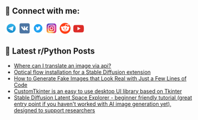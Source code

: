 ## 🔎 Connect with me:
[<img src="https://github.com/bullbesh/bullbesh/blob/main/images/Telegram.png" width="32" height="32" />](https://t.me/bullbesh)
[<img src="https://github.com/bullbesh/bullbesh/blob/main/images/VK.png" width="32" height="32" />](https://vk.com/bullbesh)
[<img src="https://github.com/bullbesh/bullbesh/blob/main/images/Twitter.png" width="32" height="32" />](https://twitter.com/bullbesh1)
[<img src="https://github.com/bullbesh/bullbesh/blob/main/images/Instagram.png" width="32" height="32" />](https://www.instagram.com/bullbesh)
[<img src="https://github.com/bullbesh/bullbesh/blob/main/images/Reddit.png" width="32" height="32" />](https://www.reddit.com/user/bullbesh)
[<img src="https://github.com/bullbesh/bullbesh/blob/main/images/YouTube.png" width="32" height="32" />](https://www.youtube.com/channel/UCtfjRs6uzgq5mfm8S06WTcg)

## 📕 Latest r/Python Posts
<!-- BLOG-POST-LIST:START -->
- [Where can I translate an image via api?](https://www.reddit.com/r/Python/comments/12vep0o/where_can_i_translate_an_image_via_api/)
- [Optical flow installation for a Stable Diffusion extension](https://www.reddit.com/r/Python/comments/12vde6n/optical_flow_installation_for_a_stable_diffusion/)
- [How to Generate Fake Images that Look Real with Just a Few Lines of Code](https://www.reddit.com/r/Python/comments/12vbzfr/how_to_generate_fake_images_that_look_real_with/)
- [CustomTkinter is an easy to use desktop UI library based on Tkinter](https://www.reddit.com/r/Python/comments/12v9p1h/customtkinter_is_an_easy_to_use_desktop_ui/)
- [Stable Diffusion Latent Space Explorer - beginner friendly tutorial &lpar;great entry point if you haven&#39;t worked with AI image generation yet&rpar;, designed to support researchers](https://www.reddit.com/r/Python/comments/12v4ish/stable_diffusion_latent_space_explorer_beginner/)
<!-- BLOG-POST-LIST:END -->
